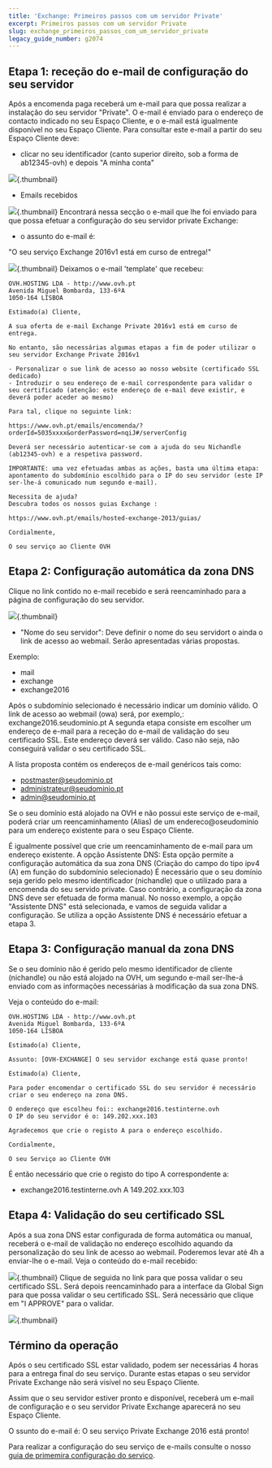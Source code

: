 ```yaml
---
title: 'Exchange: Primeiros passos com um servidor Private'
excerpt: Primeiros passos com um servidor Private
slug: exchange_primeiros_passos_com_um_servidor_private
legacy_guide_number: g2074
---
```



## Etapa 1: receção do e-mail de configuração do seu servidor
Após a encomenda paga receberá um e-mail para que possa realizar a instalação do seu servidor "Private".
O e-mail é enviado para o endereço de contacto indicado no seu Espaço Cliente, e o e-mail está igualmente disponível no seu Espaço Cliente.
Para consultar este e-mail a partir do seu Espaço Cliente deve:


- clicar no seu identificador (canto superior direito, sob a forma de ab12345-ovh) e depois "A minha conta"



![](images/img_4047.jpg){.thumbnail}

- Emails recebidos



![](images/img_4050.jpg){.thumbnail}
Encontrará nessa secção o e-mail que lhe foi enviado para que possa efetuar a configuração do seu servidor private Exchange:


- o assunto do e-mail é:

"O seu serviço Exchange 2016v1 está em curso de entrega!"


![](images/img_4051.jpg){.thumbnail}
Deixamos o e-mail 'template' que recebeu:


```
OVH.HOSTING LDA - http://www.ovh.pt
Avenida Miguel Bombarda, 133-6ºA
1050-164 LISBOA

Estimado(a) Cliente,

A sua oferta de e-mail Exchange Private 2016v1 está em curso de entrega.

No entanto, são necessárias algumas etapas a fim de poder utilizar o seu servidor Exchange Private 2016v1 

- Personalizar o sue link de acesso ao nosso website (certificado SSL dedicado)
- Introduzir o seu endereço de e-mail correspondente para validar o seu certificado (atenção: este endereço de e-mail deve existir, e deverá poder aceder ao mesmo)

Para tal, clique no seguinte link:

https://www.ovh.pt/emails/encomenda/?orderId=5035xxxx&orderPassword=nqiJ#/serverConfig

Deverá ser necessário autenticar-se com a ajuda do seu Nichandle (ab12345-ovh) e a respetiva password.

IMPORTANTE: uma vez efetuadas ambas as ações, basta uma última etapa: apontamento do subdomínio escolhido para o IP do seu servidor (este IP ser-lhe-á comunicado num segundo e-mail).

Necessita de ajuda?
Descubra todos os nossos guias Exchange :

https://www.ovh.pt/emails/hosted-exchange-2013/guias/

Cordialmente,

O seu serviço ao Cliente OVH
```




## Etapa 2: Configuração automática da zona DNS
Clique no link contido no e-mail recebido e será reencaminhado para a página de configuração do seu servidor.

![](images/img_4052.jpg){.thumbnail}

- "Nome do seu servidor": Deve definir o nome do seu servidort o ainda o link de acesso ao webmail. Serão apresentadas várias propostas.


Exemplo:


- mail
- exchange
- exchange2016


Após o subdomínio selecionado é necessário indicar um domínio válido. O link de acesso ao webmail (owa) será, por exemplo,: exchange2016.seudominio.pt
A segunda etapa consiste em escolher um endereço de e-mail para a receção do e-mail de validação do seu certificado SSL. Este endereço deverá ser válido. Caso não seja, não conseguirá validar o seu certificado SSL.

A lista proposta contém os endereços de e-mail genéricos tais como:


- postmaster@seudominio.pt
- administrateur@seudominio.pt
- admin@seudominio.pt


Se o seu domínio está alojado na OVH e não possui este serviço de e-mail, poderá criar um reencaminhamento (Alias) de um endereco@oseudominio para um endereço existente para o seu Espaço Cliente.

É igualmente possível que crie um reencaminhamento de e-mail para um endereço existente.
A opção Assistente DNS: Esta opção permite a configuração automática da sua zona DNS  (Criação do campo do tipo ipv4 (A) em função do subdomínio selecionado)
É necessário que o seu domínio seja gerido pelo mesmo identificador (nichandle) que o utilizado para a encomenda do seu servido private. Caso contrário, a configuração da zona DNS deve ser efetuada de forma manual.
No nosso exemplo, a opção "Assistente DNS" está selecionada, e vamos de seguida validar a configuração. Se utiliza a opção Assistente DNS é necessário efetuar a etapa 3.


## Etapa 3: Configuração manual da zona DNS
Se o seu domínio não é gerido pelo mesmo identificador de cliente (nichandle) ou não está alojado na OVH, um segundo e-mail ser-lhe-á enviado com as informações necessárias à modificação da sua zona DNS.

Veja o conteúdo do e-mail:


```
OVH.HOSTING LDA - http://www.ovh.pt
Avenida Miguel Bombarda, 133-6ºA
1050-164 LISBOA

Estimado(a) Cliente,

Assunto: [OVH-EXCHANGE] O seu servidor exchange está quase pronto!

Estimado(a) Cliente,

Para poder encomendar o certificado SSL do seu servidor é necessário criar o seu endereço na zona DNS. 

O endereço que escolheu foi:: exchange2016.testinterne.ovh
O IP do seu servidor é o: 149.202.xxx.103

Agradecemos que crie o registo A para o endereço escolhido.

Cordialmente,

O seu Serviço ao Cliente OVH
```


É então necessário que crie o registo do tipo A correspondente a:


- exchange2016.testinterne.ovh A 149.202.xxx.103




## Etapa 4: Validação do seu certificado SSL
Após a sua zona DNS estar configurada de forma automática ou manual, receberá o e-mail de validação no endereço escolhido aquando da personalização do seu link de acesso ao webmail.
Poderemos levar até 4h a enviar-lhe o e-mail.
Veja o conteúdo do e-mail recebido:

![](images/img_4059.jpg){.thumbnail}
Clique de seguida no  link  para que possa validar o seu certificado SSL.
Será depois reencaminhado para a interface da Global Sign para que possa validar o seu certificado SSL. Será necessário que clique em "I APPROVE" para o validar.

![](images/img_4054.jpg){.thumbnail}


## Término da operação
Após o seu certificado SSL estar validado, podem ser necessárias 4 horas para a entrega final do seu serviço.
Durante estas etapas o seu servidor Private Exchange não será visível no seu Espaço Cliente.

Assim que o seu servidor estiver pronto e disponível, receberá um e-mail de configuração e o seu servidor Private Exchange aparecerá no seu Espaço Cliente.

O ssunto do e-mail é: O seu serviço Private Exchange 2016 está pronto!

Para realizar a configuração do seu serviço de e-mails consulte o nosso [guia de primemira configuração do serviço](https://www.ovh.pt/g1311.configuracao-servico).

